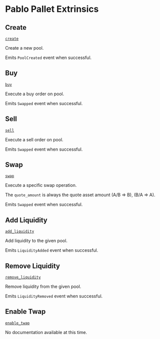 <!-- AUTOMATICALLY GENERATED -->
<!-- Generated at 2022-06-25T22:31:58.266787671Z -->

# Pablo Pallet Extrinsics

## Create

[`create`](https://dali.devnets.composablefinance.ninja/doc/pallet_pablo/pallet/enum.Call.html#variant.create)

Create a new pool.

Emits `PoolCreated` event when successful.

## Buy

[`buy`](https://dali.devnets.composablefinance.ninja/doc/pallet_pablo/pallet/enum.Call.html#variant.buy)

Execute a buy order on pool.

Emits `Swapped` event when successful.

## Sell

[`sell`](https://dali.devnets.composablefinance.ninja/doc/pallet_pablo/pallet/enum.Call.html#variant.sell)

Execute a sell order on pool.

Emits `Swapped` event when successful.

## Swap

[`swap`](https://dali.devnets.composablefinance.ninja/doc/pallet_pablo/pallet/enum.Call.html#variant.swap)

Execute a specific swap operation.

The `quote_amount` is always the quote asset amount (A/B => B), (B/A => A).

Emits `Swapped` event when successful.

## Add Liquidity

[`add_liquidity`](https://dali.devnets.composablefinance.ninja/doc/pallet_pablo/pallet/enum.Call.html#variant.add_liquidity)

Add liquidity to the given pool.

Emits `LiquidityAdded` event when successful.

## Remove Liquidity

[`remove_liquidity`](https://dali.devnets.composablefinance.ninja/doc/pallet_pablo/pallet/enum.Call.html#variant.remove_liquidity)

Remove liquidity from the given pool.

Emits `LiquidityRemoved` event when successful.

## Enable Twap

[`enable_twap`](https://dali.devnets.composablefinance.ninja/doc/pallet_pablo/pallet/enum.Call.html#variant.enable_twap)

No documentation available at this time.
